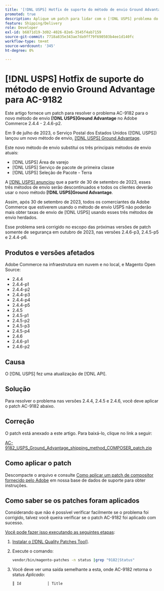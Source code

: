 ```yaml
---
title: '[!DNL USPS] Hotfix de suporte do método de envio Ground Advantage para AC-9182'
promoted: true
description: Aplique um patch para lidar com o [!DNL USPS] problema do método de envio Ground Advantage AC-9182 para Adobe Commerce 2.4.4 - 2.4.6-p2.
feature: Shipping/Delivery
role: Developer
exl-id: b6871d19-3d02-4026-82e6-3545f4ab7159
source-git-commit: 7718a835e343ae7da9ff79f690503b4ee1d140fc
workflow-type: tm+mt
source-wordcount: '345'
ht-degree: 0%

---
```


# [!DNL USPS] Hotfix de suporte do método de envio Ground Advantage para AC-9182

Este artigo fornece um patch para resolver o problema AC-9182 para o novo método de envio **[!DNL USPS]Ground Advantage** no Adobe Commerce 2.4.4 - 2.4.6-p2.

Em 9 de julho de 2023, o Serviço Postal dos Estados Unidos ([!DNL USPS]) lançou um novo método de envio, [[!DNL USPS] Ground Advantage](https://www.usps.com/ship/ground-advantage.htm).

Este novo método de envio substitui os três principais métodos de envio atuais:

* [!DNL USPS] Área de varejo
* [!DNL USPS] Serviço de pacote de primeira classe
* [!DNL USPS] Seleção de Pacote - Terra

A [[!DNL USPS] anunciou](https://faq.usps.com/s/article/USPS-Ground-Advantage#how_it_works) que a partir de 30 de setembro de 2023, esses três métodos de envio serão descontinuados e todos os clientes deverão usar o novo método **[!DNL USPS]Ground Advantage**.

Assim, após 30 de setembro de 2023, todos os comerciantes da Adobe Commerce que estiverem usando o método de envio USPS não poderão mais obter taxas de envio de [!DNL USPS] usando esses três métodos de envio herdados.

Esse problema será corrigido no escopo das próximas versões de patch somente de segurança em outubro de 2023, nas versões 2.4.6-p3, 2.4.5-p5 e 2.4.4-p6.

## Produtos e versões afetados

Adobe Commerce na infraestrutura em nuvem e no local, e Magento Open Source:

* 2.4.4
* 2.4.4-p1
* 2.4.4-p2
* 2.4.4-p3
* 2.4.4-p4
* 2.4.4-p5
* 2.4.5
* 2.4.5-p1
* 2.4.5-p2
* 2.4.5-p3
* 2.4.5-p4
* 2.4.6
* 2.4.6-p1
* 2.4.6-p2

## Causa

O [!DNL USPS] fez uma atualização de [!DNL API].

## Solução

Para resolver o problema nas versões 2.4.4, 2.4.5 e 2.4.6, você deve aplicar o patch AC-9182 abaixo.

## Correção

O patch está anexado a este artigo. Para baixá-lo, clique no link a seguir:

[AC-9182_USPS_Ground_Advantage_shipping_method_COMPOSER_patch.zip](assets/AC-9182_USPS_Ground_Advantage_shipping_method_COMPOSER_patch.zip)

## Como aplicar o patch

Descompacte o arquivo e consulte [Como aplicar um patch de compositor fornecido pelo Adobe](https://experienceleague.adobe.com/docs/commerce-knowledge-base/kb/how-to/how-to-apply-a-composer-patch-provided-by-magento.html?lang=pt-BR) em nossa base de dados de suporte para obter instruções.

## Como saber se os patches foram aplicados

Considerando que não é possível verificar facilmente se o problema foi corrigido, talvez você queira verificar se o patch AC-9182 foi aplicado com sucesso.

<u>Você pode fazer isso executando as seguintes etapas</u>:

1. [Instalar o [!DNL Quality Patches Tool]](https://experienceleague.adobe.com/docs/commerce-operations/tools/quality-patches-tool/usage.html?lang=pt-BR).
1. Execute o comando:

   ```bash
   vendor/bin/magento-patches -n status |grep "9182|Status"
   ```

1. Você deve ver uma saída semelhante a esta, onde AC-9182 retorna o status *Aplicado*:

   ```bash
   ║ Id            │ Title                                                        │ Category        │ Origin                 │ Status      │ Details                                          ║ ║ N/A           │ ../m2-hotfixes/AC-9182_USPS_Ground_Advantage_shipping_method_COMPOSER_patch.patch      │ Other           │ Local                  │ Applied     │ Patch type: Custom                                
   ```
